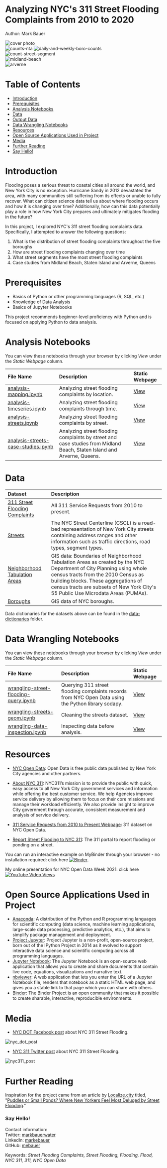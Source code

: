 # Analyzing NYC's 311 Street Flooding Complaints from 2010 to 2020  
Author: Mark Bauer  

![cover photo](figures/cover-photo.png)   
![counts-nta](figures/counts-nta.png) 
![daily-and-weekly-boro-counts](figures/daily-and-weekly-boro-counts.png)  
![count-street-segment](figures/count-street-segment.png)  
![midland-beach](figures/midland-beach.png)  
![arverne](figures/arverne.png)

# Table of Contents

   * [Introduction](#Introduction)
   * [Prerequisites](#Prerequisites)
   * [Analysis Notebooks](#Analysis-Notebooks)
   * [Data](#Data) 
   * [Output Data](#Output-Data) 
   * [Data Wrangling Notebooks](#Data-Wrangling-Notebooks)
   * [Resources](#Resources)
   * [Open Source Applications Used in Project](#Open-Source-Applications-Used-in-Project)
   * [Media](#Media)
   * [Further Reading](#Further-Reading)
   * [Say Hello!](#Say-Hello)

# Introduction

Flooding poses a serious threat to coastal cities all around the world, and New York City is no exception. Hurricane Sandy in 2012 devastated the area, with many communities still suffering from its effects or unable to fully recover.  What can citizen science data tell us about where flooding occurs and how it is changing over time? Additionally, how can this data potentially play a role in how New York City prepares and ultimately mitigates flooding in the future?  

In this project, I explored NYC's 311 street flooding complaints data. Specifically, I attempted to answer the following questions:
1. What is the distribution of street flooding complaints throughout the five boroughs  
2. How are street flooding complaints changing over time  
3. What street segments have the most street flooding complaints  
3. Case studies from Midland Beach, Staten Island and Arverne, Queens  

# Prerequisites

- Basics of Python or other  programming languages (R, SQL, etc.)
- Knowledge of Data Analysis
- Basics of Jupyter Notebooks

This project recommends beginner-level proficiency with Python and is focused on applying Python to data analysis.

# Analysis Notebooks

You can view these notebooks through your browser by clicking *View* under the *Static Webpage* column.  

| File Name | Description | Static Webpage |
| :-------- | :---------- | :------------- |
| [analysis-mapping.ipynb](https://github.com/mebauer/nyc-311-street-flooding/blob/main/analysis-mapping.ipynb) | Analyzing street flooding complaints by location. | [View](https://nbviewer.jupyter.org/github/mebauer/nyc-311-street-flooding/blob/main/analysis-mapping.ipynb) |
| [analysis-timeseries.ipynb](https://github.com/mebauer/nyc-311-street-flooding/blob/main/analysis-timeseries.ipynb) | Analyzing street flooding complaints through time. | [View](https://nbviewer.jupyter.org/github/mebauer/nyc-311-street-flooding/blob/main/analysis-timeseries.ipynb) |
| [analysis-streets.ipynb](https://github.com/mebauer/nyc-311-street-flooding/blob/main/analysis-streets.ipynb) | Analyzing street flooding complaints by street. | [View](https://nbviewer.org/github/mebauer/nyc-311-street-flooding/blob/main/analysis-streets.ipynb) |
| [analysis-streets-case-studies.ipynb](https://github.com/mebauer/nyc-311-street-flooding/blob/main/analysis-streets-case-studies.ipynb) | Analyzing street flooding complaints by street and case studies from Midland Beach, Staten Island and Arverne, Queens. | [View](https://nbviewer.jupyter.org/github/mebauer/nyc-311-street-flooding/blob/main/analysis-streets-case-studies.ipynb) |


# Data 

| Dataset | Description |
| :-------- | :---------- |
| [311 Street Flooding Complaints](https://data.cityofnewyork.us/Social-Services/311-Service-Requests-from-2010-to-Present/erm2-nwe9) | All 311 Service Requests from 2010 to present. |
| [Streets](https://data.cityofnewyork.us/City-Government/NYC-Street-Centerline-CSCL-/exjm-f27b) | The NYC Street Centerline (CSCL) is a road-bed representation of New York City streets containing address ranges and other information such as traffic directions, road types, segment types. |
| [Neighborhood Tabulation Areas](https://data.cityofnewyork.us/City-Government/Neighborhood-Tabulation-Areas-NTA-/cpf4-rkhq) | GIS data: Boundaries of Neighborhood Tabulation Areas as created by the NYC Department of City Planning using whole census tracts from the 2010 Census as building blocks. These aggregations of census tracts are subsets of New York City's 55 Public Use Microdata Areas (PUMAs). |
| [Boroughs]() | GIS data of NYC boroughs. |

Data dictionaries for the datasets above can be found in the [data-dictionaries](https://github.com/mebauer/nyc-311-street-flooding/tree/main/data-dictionaries) folder. 
 

# Data Wrangling Notebooks

You can view these notebooks through your browser by clicking *View* under the *Static Webpage* column. 

| File Name | Description | Static Webpage |
| :-------- | :---------- | :------------- |
| [wrangling-street-flooding-query.ipynb](https://github.com/mebauer/nyc-311-street-flooding/blob/main/data-wrangling/wrangling-street-flooding-query.ipynb) | Querying 311 street flooding complaints records from NYC Open Data using the Python library sodapy. | [View](https://nbviewer.jupyter.org/github/mebauer/nyc-311-street-flooding/blob/main/data-wrangling/wrangling-street-flooding-query.ipynb) |
| [wrangling-streets-geom.ipynb](https://github.com/mebauer/nyc-311-street-flooding/blob/main/data-wrangling/wrangling-streets-geom.ipynb) | Cleaning the streets dataset. | [View](https://nbviewer.jupyter.org/github/mebauer/nyc-311-street-flooding/blob/main/data-wrangling/wrangling-streets-geom.ipynb) |
| [wrangling-data-inspection.ipynb](https://github.com/mebauer/nyc-311-street-flooding/blob/main/data-wrangling/wrangling-data-inspection.ipynb) | Inspecting data before analysis. | [View](https://nbviewer.jupyter.org/github/mebauer/nyc-311-street-flooding/blob/main/data-wrangling/wrangling-data-inspection.ipynb) |

# Resources

- [NYC Open Data](https://opendata.cityofnewyork.us/): Open Data is free public data published by New York City agencies and other partners.  

- [About NYC 311](https://portal.311.nyc.gov/about-nyc-311/): NYC311’s mission is to provide the public with quick, easy access to all New York City government services and information while offering the best customer service. We help Agencies improve service delivery by allowing them to focus on their core missions and manage their workload efficiently. We also provide insight to improve City government through accurate, consistent measurement and analysis of service delivery.  

- [311 Service Requests from 2010 to Present Webpage](https://data.cityofnewyork.us/Social-Services/311-Service-Requests-from-2010-to-Present/erm2-nwe9): 311 dataset on NYC Open Data.  

- [Report Street Flooding to NYC 311](https://portal.311.nyc.gov/article/?kanumber=KA-02198): The 311 portal to report flooding or ponding on a street.

You can run an interactive example on MyBinder through your browser - no installation required: click here [![Binder](https://mybinder.org/badge_logo.svg)](https://mybinder.org/v2/gh/mebauer/nyc-311-street-flooding/HEAD?filepath=mybinder-example%2Fmybinder_example.ipynb).

My online presentation for NYC Open Data Week 2021: click here [![YouTube Video Views](https://img.shields.io/youtube/views/ejgrO5-RatE?label=Watch%20Presentation&style=social)](https://www.youtube.com/watch?v=ejgrO5-RatE)

# Open Source Applications Used in Project

- [Anaconda](https://www.anaconda.com/): A distribution of the Python and R programming languages for scientific computing (data science, machine learning applications, large-scale data processing, predictive analytics, etc.), that aims to simplify package management and deployment.  
- [Project Jupyter](https://jupyter.org/index.html): Project Jupyter is a non-profit, open-source project, born out of the IPython Project in 2014 as it evolved to support interactive data science and scientific computing across all programming languages.  
- [Jupyter Notebook](https://jupyter.org/try): The Jupyter Notebook is an open-source web application that allows you to create and share documents that contain live code, equations, visualizations and narrative text.  
- [nbviewer](https://nbviewer.jupyter.org/): A web application that lets you enter the URL of a Jupyter Notebook file, renders that notebook as a static HTML web page, and gives you a stable link to that page which you can share with others.  
- [Binder](https://mybinder.org/): The Binder Project is an open community that makes it possible to create sharable, interactive, reproducible environments.


# Media

- [NYC DOT Facebook post](https://www.facebook.com/NYCDOT/posts/if-you-see-ponding-or-flooding-on-any-nyc-street-or-highway-report-it-to-nyc-311/10156270397437887/) about NYC 311 Street Flooding.

![nyc_dot_post](images/nyc_dot_post.png) 

- [NYC 311 Twitter post](https://twitter.com/nyc311/status/1067131135749165056) about NYC 311 Street Flooding.

![nyc311_post](images/nyc311_post.png) 

# Further Reading

Inspiration for the project came from an article by [Localize.city](https://www.localize.city/) titled, "[Puddles or Small Ponds? Where New Yorkers Feel Most Deluged by Street Flooding](https://www.localize.city/blog/puddles-or-small-ponds-where-new-yorkers-feel-most-deluged-by-street-flooding/)."

### Say Hello!
Contact information:  
Twitter: [markbauerwater](https://twitter.com/markbauerwater)  
LinkedIn: [markebauer](https://www.linkedin.com/in/markebauer/)  
GitHub: [mebauer](https://github.com/mebauer)

Keywords: *Street Flooding Complaints, Street Flooding, Flooding, Flood, NYC 311, 311, NYC Open Data*